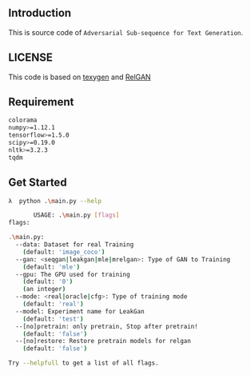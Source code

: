 
## Introduction

This is source code of ``Adversarial Sub-sequence for Text Generation``.

## LICENSE

This code is based on [texygen](https://github.com/geek-ai/Texygen) and [RelGAN](https://github.com/weilinie/RelGAN)

## Requirement

```bash
colorama
numpy>=1.12.1
tensorflow>=1.5.0
scipy>=0.19.0
nltk>=3.2.3
tqdm
```

## Get Started

```bash
λ  python .\main.py --help

       USAGE: .\main.py [flags]
flags:

.\main.py:
  --data: Dataset for real Training
    (default: 'image_coco')
  --gan: <seqgan|leakgan|mle|mrelgan>: Type of GAN to Training
    (default: 'mle')
  --gpu: The GPU used for training
    (default: '0')
    (an integer)
  --mode: <real|oracle|cfg>: Type of training mode
    (default: 'real')
  --model: Experiment name for LeakGan
    (default: 'test')
  --[no]pretrain: only pretrain, Stop after pretrain!
    (default: 'false')
  --[no]restore: Restore pretrain models for relgan
    (default: 'false')

Try --helpfull to get a list of all flags.
```
